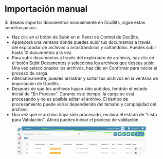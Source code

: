 # Importación manual

Si deseas importar documentos manualmente en DocBits, sigue estos sencillos pasos:

* Haz clic en el botón de Subir en el Panel de Control de DocBits.
* Aparecerá una ventana donde puedes subir tus documentos a través del explorador de archivos o arrastrándolos y soltándolos. Puedes subir hasta 10 documentos a la vez.
* Para subir documentos a través del explorador de archivos, haz clic en el botón Subir Documentos y selecciona los archivos que deseas subir. Una vez seleccionados los archivos, haz clic en Confirmar para iniciar el proceso de carga.
* Alternativamente, puedes arrastrar y soltar tus archivos en la ventana de importación de DocBits.
* Después de que los archivos hayan sido subidos, tendrán el estado inicial de "En Proceso". Durante este tiempo, la carga se está procesando y no es posible editar el archivo. El tiempo de procesamiento puede variar dependiendo del tamaño y complejidad del archivo.
* Una vez que el archivo haya sido procesado, recibirá el estado de "Listo para Validación". Ahora puedes iniciar el proceso de validación.

<figure><img src="../../.gitbook/assets/manual-import1.png" alt=""><figcaption></figcaption></figure>
